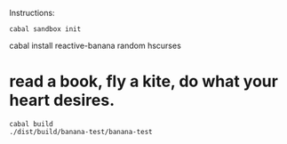 Instructions:

	cabal sandbox init
  cabal install reactive-banana random hscurses
  # read a book, fly a kite, do what your heart desires.
	cabal build
	./dist/build/banana-test/banana-test
